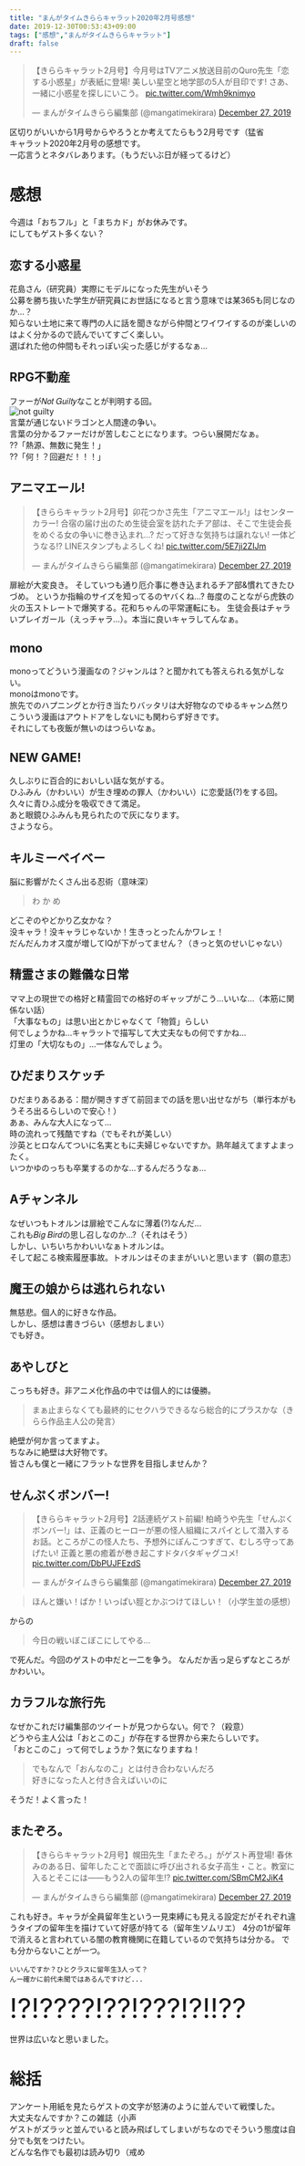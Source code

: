 ```yaml
---
title: "まんがタイムきららキャラット2020年2月号感想"
date: 2019-12-30T00:53:43+09:00
tags: ["感想","まんがタイムきららキャラット"]
draft: false
---
```


<blockquote class="twitter-tweet"><p lang="ja" dir="ltr">【きららキャラット2月号】今月号はTVアニメ放送目前のQuro先生「恋する小惑星」が表紙に登場! 美しい星空と地学部の5人が目印です! さあ、一緒に小惑星を探しにいこう。 <a href="https://t.co/Wmh9knimyo">pic.twitter.com/Wmh9knimyo</a></p>&mdash; まんがタイムきらら編集部 (@mangatimekirara) <a href="https://twitter.com/mangatimekirara/status/1210576117859414018?ref_src=twsrc%5Etfw">December 27, 2019</a></blockquote> <script async src="https://platform.twitter.com/widgets.js" charset="utf-8"></script> 

区切りがいいから1月号からやろうとか考えてたらもう2月号です（猛省  
キャラット2020年2月号の感想です。  
一応言うとネタバレあります。（もうだいぶ日が経ってるけど）  

# 感想
今週は「おちフル」と「まちカド」がお休みです。  
にしてもゲスト多くない？  

##  恋する小惑星
花島さん（研究員）実際にモデルになった先生がいそう  
公募を勝ち抜いた学生が研究員にお世話になると言う意味では某365も同じなのか...？  
知らない土地に来て専門の人に話を聞きながら仲間とワイワイするのが楽しいのはよく分かるので読んでいてすごく楽しい。  
選ばれた他の仲間もそれっぽい尖った感じがするなぁ...  

## RPG不動産
ファーが𝑁𝑜𝑡 𝐺𝑢𝑖𝑙𝑡𝑦なことが判明する回。  
![not guilty](https://userscontent2.emaze.com/images/756e8887-1de8-41f3-91a5-01a3a36b217a/6b2339cc-0378-4894-b6a5-bb1c39d71061.png)  
言葉が通じないドラゴンと人間達の争い。  
言葉の分かるファーだけが苦しむことになります。つらい展開だなぁ。  
??「熱源、無数に発生！」  
??「何！？回避だ！！！」   

## アニマエール!
<blockquote class="twitter-tweet"><p lang="ja" dir="ltr">【きららキャラット2月号】卯花つかさ先生「アニマエール!」はセンターカラー! 合宿の届け出のため生徒会室を訪れたチア部は、そこで生徒会長をめぐる女の争いに巻き込まれ…? だって好きな気持ちは譲れない! 一体どうなる!? LINEスタンプもよろしくね! <a href="https://t.co/5E7ji2ZIJm">pic.twitter.com/5E7ji2ZIJm</a></p>&mdash; まんがタイムきらら編集部 (@mangatimekirara) <a href="https://twitter.com/mangatimekirara/status/1210576868375588864?ref_src=twsrc%5Etfw">December 27, 2019</a></blockquote> <script async src="https://platform.twitter.com/widgets.js" charset="utf-8"></script> 
扉絵が大変良き。  
そしていつも通り厄介事に巻き込まれるチア部&慣れてきたひづめ。  
というか指輪のサイズを知ってるのヤバくね...?  
毎度のことながら虎鉄の火の玉ストレートで爆笑する。花和ちゃんの平常運転にも。  
生徒会長はチャラいプレイガール（えっチャラ...）。本当に良いキャラしてんなぁ。  

## mono 
monoってどういう漫画なの？ジャンルは？と聞かれても答えられる気がしない。  
monoはmonoです。  
旅先でのハプニングとか行き当たりバッタリは大好物なのでゆるキャン△然りこういう漫画はアウトドアをしないにも関わらず好きです。  
それにしても夜飯が無いのはつらいなぁ。  

## NEW GAME!
久しぶりに百合的においしい話な気がする。  
ひふみん（かわいい）が生き埋めの罪人（かわいい）に恋愛話(?)をする回。  
久々に青ひふ成分を吸収できて満足。  
あと眼鏡ひふみんも見られたので灰になります。  
さようなら。  


## キルミーベイベー
脳に影響がたくさん出る忍術（意味深）  

> わ か め  

どこぞのやどかり乙女かな？  
没キャラ！没キャラじゃないか！生きっとったんかワレェ！  
だんだんカオス度が増してIQが下がってません？（きっと気のせいじゃない）  

## 精霊さまの難儀な日常
ママ上の現世での格好と精霊回での格好のギャップがこう...いいな...（本筋に関係ない話）  
「大事なもの」は思い出とかじゃなくて「物質」らしい  
何でしょうかね...キャラットで描写して大丈夫なもの何ですかね...  
灯里の「大切なもの」...一体なんでしょう。

## ひだまりスケッチ
ひだまりあるある：間が開きすぎて前回までの話を思い出せながち（単行本がもうそろ出るらしいので安心！）  
あぁ、みんな大人になって...  
時の流れって残酷ですね（でもそれが美しい）  
沙英とヒロなんてついに名実ともに夫婦じゃないですか。熟年越えてますよまったく。  
いつかゆのっちも卒業するのかな...するんだろうなぁ...  

## Aチャンネル
なぜいつもトオルンは扉絵でこんなに薄着(?)なんだ...  
これも𝐵𝑖𝑔 𝐵𝑖𝑟𝑑の思し召しなのか...?（それはそう）  
しかし、いちいちかわいいなぁトオルンは。  
そして起こる検索履歴事故。トオルンはそのままがいいと思います（鋼の意志）  

## 魔王の娘からは逃れられない
無慈悲。個人的に好きな作品。  
しかし、感想は書きづらい（感想おしまい）  
でも好き。  

## あやしびと
こっちも好き。非アニメ化作品の中では個人的には優勝。  

> まぁ止まらなくても最終的にセクハラできるなら総合的にプラスかな（きらら作品主人公の発言）

絶壁が何か言ってますよ。  
ちなみに絶壁は大好物です。  
皆さんも僕と一緒にフラットな世界を目指しませんか？  

## せんぷくボンバー!
<blockquote class="twitter-tweet"><p lang="ja" dir="ltr">【きららキャラット2月号】2話連続ゲスト前編! 柏崎うや先生「せんぷくボンバー!」は、正義のヒーローが悪の怪人組織にスパイとして潜入するお話。ところがこの怪人たち、予想外にぽんこつすぎて、むしろ守ってあげたい! 正義と悪の癒着が巻き起こすドタバタギャグコメ! <a href="https://t.co/DbPUJFEzdS">pic.twitter.com/DbPUJFEzdS</a></p>&mdash; まんがタイムきらら編集部 (@mangatimekirara) <a href="https://twitter.com/mangatimekirara/status/1210579410547429376?ref_src=twsrc%5Etfw">December 27, 2019</a></blockquote> <script async src="https://platform.twitter.com/widgets.js" charset="utf-8"></script> 

> ほんと嫌い！ばか！いっぱい脛とかぶつけてほしい！（小学生並の感想）

からの

> 今日の戦いぼこぼこにしてやる...

で死んだ。今回のゲストの中だと一二を争う。
なんだか舌っ足らずなところがかわいい。  

## カラフルな旅行先
なぜかこれだけ編集部のツイートが見つからない。何で？（殺意）  
どうやら主人公は「おとこのこ」が存在する世界から来たらしいです。  
「おとこのこ」って何でしょうか？気になりますね！  

> でもなんで「おんなのこ」とは付き合わないんだろ  
> 好きになった人と付き合えばいいのに

そうだ！よく言った！

## またぞろ。
<blockquote class="twitter-tweet"><p lang="ja" dir="ltr">【きららキャラット2月号】幌田先生「またぞろ。」がゲスト再登場! 春休みのある日、留年したことで面談に呼び出される女子高生・こと。教室に入るとそこには――もう2人の留年生!? <a href="https://t.co/SBmCM2JiK4">pic.twitter.com/SBmCM2JiK4</a></p>&mdash; まんがタイムきらら編集部 (@mangatimekirara) <a href="https://twitter.com/mangatimekirara/status/1210579732980363264?ref_src=twsrc%5Etfw">December 27, 2019</a></blockquote> <script async src="https://platform.twitter.com/widgets.js" charset="utf-8"></script> 
これも好き。キャラが全員留年生という一見束縛にも見える設定だがそれぞれ違うタイプの留年生を描けていて好感が持てる（留年生ソムリエ）  
4分の1が留年で消えると言われている闇の教育機関に在籍しているので気持ちは分かる。  
でも分からないことが一つ。  

```
いいんですか？ひとクラスに留年生3人って？  
んー確かに前代未聞ではあるんですけど...
```
<font size="36">!?!????!??!???!?!!??</font>

世界は広いなと思いました。

# 総括
アンケート用紙を見たらゲストの文字が怒涛のように並んでいて戦慄した。  
大丈夫なんですか？この雑誌（小声  
ゲストがズラッと並んでいると読み飛ばしてしまいがちなのでそういう態度は自分でも気をつけたい。  
どんな名作でも最初は読み切り（戒め

